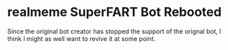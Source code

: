 # realmeme SuperFART Bot Rebooted

Since the original bot creator has stopped the support of the orignal bot, I think I might as well want to revive it at some point.
